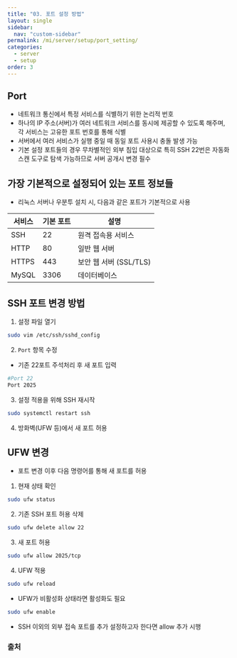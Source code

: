 ```yaml
---
title: "03. 포트 설정 방법"
layout: single
sidebar:
  nav: "custom-sidebar"
permalink: /mi/server/setup/port_setting/
categories:
  - server
  - setup
order: 3
---
```



## Port

- 네트워크 통신에서 특정 서비스를 식별하기 위한 논리적 번호
- 하나의 IP 주소(서버)가 여러 네트워크 서비스를 동시에 제공할 수 있도록 해주며, 각 서비스는 고유한 포트 번호를 통해 식별
- 서버에서 여러 서비스가 실행 중일 때 동일 포트 사용시 충돌 발생 가능
- 기본 설정 포트들의 경우 무차별적인 외부 침입 대상으로 특히 SSH 22번은 자동화 스캔 도구로 탐색 가능하므로 서버 공개시 변경 필수


## 가장 기본적으로 설정되어 있는 포트 정보들  

- 리눅스 서버나 우분투 설치 시, 다음과 같은 포트가 기본적으로 사용

| 서비스        | 기본 포트 | 설명                           |
|---------------|-----------|--------------------------------|
| SSH           | 22        | 원격 접속용 서비스              |
| HTTP          | 80        | 일반 웹 서버                   |
| HTTPS         | 443       | 보안 웹 서버 (SSL/TLS)         |
| MySQL         | 3306      | 데이터베이스                    |



## SSH 포트 변경 방법

1. 설정 파일 열기
```bash
sudo vim /etc/ssh/sshd_config
```

2. `Port` 항목 수정
- 기존 22포트 주석처리 후 새 포트 입력
```bash
#Port 22
Port 2025
```

3. 설정 적용을 위해 SSH 재시작
```bash
sudo systemctl restart ssh
```

4. 방화벽(UFW 등)에서 새 포트 허용


## UFW 변경

- 포트 변경 이후 다음 명령어를 통해 새 포트를 허용

1. 현재 상태 확인
```bash
sudo ufw status
```

2. 기존 SSH 포트 허용 삭제 
```bash
sudo ufw delete allow 22
```

3. 새 포트 허용
```bash
sudo ufw allow 2025/tcp
```

4. UFW 적용
```bash
sudo ufw reload
```

- UFW가 비활성화 상태라면 활성화도 필요
```bash
sudo ufw enable
```
- SSH 이외의 외부 접속 포트를 추가 설정하고자 한다면 allow 추가 시행



### 출처
